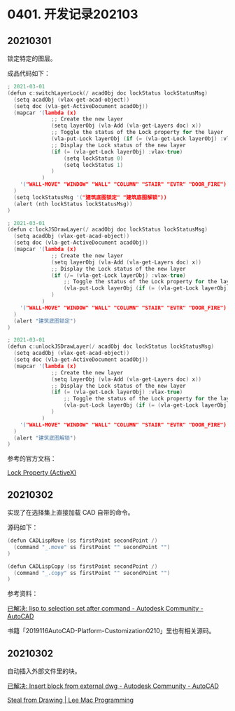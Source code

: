 # 0401. 开发记录202103

## 20210301

锁定特定的图层。

成品代码如下：

```c
; 2021-03-01
(defun c:switchLayerLock(/ acadObj doc lockStatus lockStatusMsg)
  (setq acadObj (vlax-get-acad-object))
  (setq doc (vla-get-ActiveDocument acadObj))
  (mapcar '(lambda (x) 
              ;; Create the new layer
              (setq layerObj (vla-Add (vla-get-Layers doc) x))
              ;; Toggle the status of the Lock property for the layer
              (vla-put-Lock layerObj (if (= (vla-get-Lock layerObj) :vlax-true) :vlax-false :vlax-true)) 
              ;; Display the Lock status of the new layer
              (if (= (vla-get-Lock layerObj) :vlax-true)
                  (setq lockStatus 0)
                  (setq lockStatus 1)
              ) 
           ) 
    '("WALL-MOVE" "WINDOW" "WALL" "COLUMN" "STAIR" "EVTR" "DOOR_FIRE")
  ) 
  (setq lockStatusMsg '("建筑底图锁定" "建筑底图解锁"))
  (alert (nth lockStatus lockStatusMsg))
)

; 2021-03-01
(defun c:lockJSDrawLayer(/ acadObj doc lockStatus lockStatusMsg)
  (setq acadObj (vlax-get-acad-object))
  (setq doc (vla-get-ActiveDocument acadObj))
  (mapcar '(lambda (x) 
              ;; Create the new layer
              (setq layerObj (vla-Add (vla-get-Layers doc) x))
              ;; Display the Lock status of the new layer
              (if (/= (vla-get-Lock layerObj) :vlax-true)
                  ;; Toggle the status of the Lock property for the layer
                  (vla-put-Lock layerObj (if (= (vla-get-Lock layerObj) :vlax-true) :vlax-false :vlax-true)) 
              ) 
           ) 
    '("WALL-MOVE" "WINDOW" "WALL" "COLUMN" "STAIR" "EVTR" "DOOR_FIRE")
  ) 
  (alert "建筑底图锁定")
)

; 2021-03-01
(defun c:unlockJSDrawLayer(/ acadObj doc lockStatus lockStatusMsg)
  (setq acadObj (vlax-get-acad-object))
  (setq doc (vla-get-ActiveDocument acadObj))
  (mapcar '(lambda (x) 
              ;; Create the new layer
              (setq layerObj (vla-Add (vla-get-Layers doc) x))
              ;; Display the Lock status of the new layer
              (if (= (vla-get-Lock layerObj) :vlax-true)
                  ;; Toggle the status of the Lock property for the layer
                  (vla-put-Lock layerObj (if (= (vla-get-Lock layerObj) :vlax-true) :vlax-false :vlax-true)) 
              ) 
           ) 
    '("WALL-MOVE" "WINDOW" "WALL" "COLUMN" "STAIR" "EVTR" "DOOR_FIRE")
  ) 
  (alert "建筑底图解锁")
)
```

参考的官方文档：

[Lock Property (ActiveX)](http://help.autodesk.com/view/OARX/2018/CHS/?guid=GUID-49CA344E-0F8C-4AB2-8336-9E696F8BD5D7)

## 20210302

实现了在选择集上直接加载 CAD 自带的命令。

源码如下：

```c
(defun CADLispMove (ss firstPoint secondPoint /)
  (command "_.move" ss firstPoint "" secondPoint "")
)

(defun CADLispCopy (ss firstPoint secondPoint /)
  (command "_.copy" ss firstPoint "" secondPoint "")
)
```

参考资料：

[已解决: lisp to selection set after command - Autodesk Community - AutoCAD](https://forums.autodesk.com/t5/visual-lisp-autolisp-and-general/lisp-to-selection-set-after-command/m-p/8327357#M375363)

书籍「2019116AutoCAD-Platform-Customization0210」里也有相关源码。

## 20210302

自动插入外部文件里的块。

[已解决: Insert block from external dwg - Autodesk Community - AutoCAD](https://forums.autodesk.com/t5/visual-lisp-autolisp-and-general/insert-block-from-external-dwg/m-p/8884063#M386988)

[Steal from Drawing | Lee Mac Programming](http://www.lee-mac.com/steal.html)